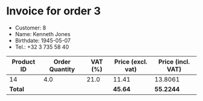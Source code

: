 # Invoice for order 3

- Customer: 8
- Name: Kenneth Jones
- Birthdate: 1945-05-07
- Tel.: +32 3 735 58 40

| Product ID | Order Quantity | VAT (%) | Price (excl. vat) | Price (incl. VAT) |
|------------|----------------|---------|-------------------|-------------------|
| 14 | 4.0 | 21.0 | 11.41 | 13.8061 |
| **Total** |                 |         | **45.64**| **55.2244** |


